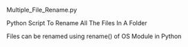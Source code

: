 Multiple_File_Rename.py

Python Script To Rename All The Files In A Folder

Files can be renamed using rename() of OS Module in Python

